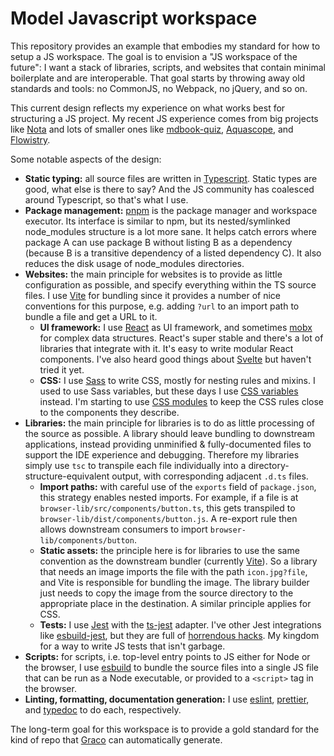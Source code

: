 # Model Javascript workspace

This repository provides an example that embodies my standard for how to setup a JS workspace. The goal is to envision a "JS workspace of the future": I want a stack of libraries, scripts, and websites that contain minimal boilerplate and are interoperable. That goal starts by throwing away old standards and tools: no CommonJS, no Webpack, no jQuery, and so on.

This current design reflects my experience on what works best for structuring a JS project. My recent JS experience comes from big projects like [Nota] and lots of smaller ones like [mdbook-quiz], [Aquascope], and [Flowistry].

Some notable aspects of the design:

* **Static typing:** all source files are written in [Typescript]. Static types are good, what else is there to say? And the JS community has coalesced around Typescript, so that's what I use.
* **Package management:** [pnpm] is the package manager and workspace executor. Its interface is similar to npm, but its nested/symlinked node_modules structure is a lot more sane. It helps catch errors where package A can use package B without listing B as a dependency (because B is a transitive dependency of a listed dependency C). It also reduces the disk usage of node_modules directories.
* **Websites:** the main principle for websites is to provide as little configuration as possible, and specify everything within the TS source files. I use [Vite] for bundling since it provides a number of nice conventions for this purpose, e.g. adding `?url` to an import path to bundle a file and get a URL to it.
    * **UI framework:** I use [React] as  UI framework, and sometimes [mobx] for complex data structures. React's super stable and there's a lot of libraries that integrate with it. It's easy to write modular React components. I've also heard good things about [Svelte] but haven't tried it yet.
    * **CSS:** I use [Sass] to write CSS, mostly for nesting rules and mixins. I used to use Sass variables, but these days I use [CSS variables] instead. I'm starting to use [CSS modules] to keep the CSS rules close to the components they describe.
* **Libraries:** the main principle for libraries is to do as little processing of the source as possible. A library should leave bundling to downstream applications, instead providing unminified & fully-documented files to support the IDE experience and debugging. Therefore my libraries simply use `tsc` to transpile each file individually into a directory-structure-equivalent output, with corresponding adjacent `.d.ts` files.
    * **Import paths:** with careful use of the `exports` field of `package.json`, this strategy enables nested imports. For example, if a file is at `browser-lib/src/components/button.ts`, this gets transpiled to `browser-lib/dist/components/button.js`. A re-export rule then allows downstream consumers to import `browser-lib/components/button`.
    * **Static assets:** the principle here is for libraries to use the same convention as the downstream bundler (currently [Vite]). So a library that needs an image imports the file with the path `icon.jpg?file`, and Vite is responsible for bundling the image. The library builder just needs to copy the image from the source directory to the appropriate place in the destination. A similar principle applies for CSS.
    * **Tests:** I use [Jest] with the [ts-jest] adapter. I've other Jest integrations like [esbuild-jest], but they are full of [horrendous hacks][jest-hack]. My kingdom for a way to write JS tests that isn't garbage.
* **Scripts:** for scripts, i.e. top-level entry points to JS either for Node or the browser, I use [esbuild] to bundle the source files into a single JS file that can be run as a Node executable, or provided to a `<script>` tag in the browser.
* **Linting, formatting, documentation generation:** I use [eslint], [prettier], and [typedoc] to do each, respectively.

The long-term goal for this workspace is to provide a gold standard for the kind of repo that [Graco] can automatically generate. 

[CSS variables]: https://developer.mozilla.org/en-US/docs/Web/CSS/Using_CSS_custom_properties
[Svelte]: https://svelte.dev/
[Vite]: https://vitejs.dev/
[Typescript]: https://www.typescriptlang.org/
[Sass]: https://sass-lang.com/
[React]: https://reactjs.org/
[pnpm]: https://pnpm.io/
[mobx]: https://mobx.js.org/README.html
[Jest]: https://jestjs.io/
[CSS modules]: https://github.com/css-modules/css-modules
[esbuild]: https://esbuild.github.io/
[ts-jest]: https://kulshekhar.github.io/ts-jest/
[esbuild-jest]: https://github.com/aelbore/esbuild-jest
[jest-hack]: https://twitter.com/wcrichton/status/1525655175335014400
[Graco]: https://github.com/willcrichton/graco/
[Nota]: https://github.com/nota-lang/nota
[Aquascope]: https://github.com/cognitive-engineering-lab/aquascope
[mdbook-quiz]: https://github.com/cognitive-engineering-lab/mdbook-quiz
[Flowistry]: https://github.com/willcrichton/flowistry
[eslint]: https://eslint.org/
[prettier]: https://prettier.io/
[typedoc]: https://typedoc.org/